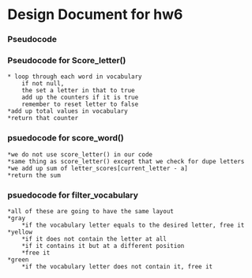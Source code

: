 # Design Document for hw6

### Pseudocode

### Pseudocode for Score_letter()
	* loop through each word in vocabulary
		if not null,
		the set a letter in that to true
		add up the counters if it is true
		remember to reset letter to false
	*add up total values in vocabulary
	*return that counter

### psuedocode for score_word()
	*we do not use score_letter() in our code
	*same thing as score_letter() except that we check for dupe letters
	*we add up sum of letter_scores[current_letter - a]
	*return the sum

### psuedocode for filter_vocabulary
	*all of these are going to have the same layout
	*gray
		*if the vocabulary letter equals to the desired letter, free it
	*yellow
		*if it does not contain the letter at all
		*if it contains it but at a different position
		*free it
	*green
		*if the vocabulary letter does not contain it, free it

